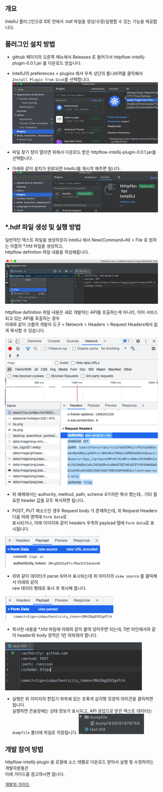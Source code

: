 개요
---

IntelliJ 플러그인으로 IDE 안에서 .hdf 파일을 생성/수정/실행할 수 있는 기능을 제공합니다.

플러그인 설치 방법
-------------- 

- github 페이지의 오른쪽 메뉴에서 Releases 로 들어가서 httpflow-intellij-plugin-0.0.1.jar 를 다운로드 받습니다.

- IntelliJ의 preferences > plugins 에서 우측 상단의 톱니바퀴를 클릭해서 ```Install Plugin from Disk```를 선택합니다.<br/>
![install_01.png](readme/install_01.png)

- 파일 찾기 창이 열리면 위에서 다운로드 받은 httpflow-intellij-plugin-0.0.1.jar를 선택합니다.

- 아래와 같이 설치가 완료되면 IntelliJ를 재시작 해주면 됩니다.
![install_02.png](readme/install_02.png)


*.hdf 파일 생성 및 실행 방법
-----------------------

일반적인 텍스트 파일을 생성하듯이 IntelliJ 에서 New(Command+N) > File 로 원하는 이름의 *.hfd 파일을 생성하고,<br/>
httpflow definition 파일 내용을 작성해줍니다.  

![usage_01.png](readme/usage_01.png)

httpflow definition 파일 내용은 새로 개발하는 API를 호출하는게 아니라, 이미 서비스되고 있는 API를 호출하는 경우<br/>
아래와 같이 크롬의 개발자 도구 > Network > Headers > Request Headers에서 쉽게 복사할 수 있습니다.

![usage_02.png](readme/usage_02.png)

- 위 예제에서는 authority, method, path, scheme 4가지만 복사 했는데.. 기타 필요한 header 값을 모두 복사하면 됩니다.

- POST, PUT 메소드인 경우 Request body 가 존재하는데, 위 Request Headers 다음 아래 영역에 ```Form Data```로<br/>
표시되거나, 아래 이미지와 같이 headers 우측의 payload 탭에 ```Form Data```로 표시됩니다. 

![usage_03.png](readme/usage_03.png)

- 위와 같이 데이터가 parse 되어서 표시되는데 위 이미지의 ```view source``` 를 클릭해서 아래와 같이<br/> 
raw 데이터 형태로 표시 후 복사해 줍니다.

![usage_04.png](readme/usage_04.png)

- 복사한 내용을 *.hfd 파일에 아래와 같이 붙여 넣어주면 되는데, 5번 라인에서와 같이 header와 body 영역은 1칸 띄워줘야 합니다.

![usage_05.png](readme/usage_05.png)

- 실행은 위 이미지의 편집기 좌측에 있는 초록색 삼각형 모양의 아이콘을 클릭하면 됩니다.<br/>
  실행하면 콘솔창에는 상태 정보가 표시되고, API 응답으로 받은 텍스트 데이터는 ```dumpfile``` 폴더에 파일로 저장됩니다. 
  ![usage_06.png](readme/usage_06.png)
  

개발 참여 방법
-----------------------

httpflow-intellij-plugin 을 로컬에 소스 레벨로 다운로드 받아서 실행 및 수정하려는 개발자분들은<br/>
아래 가이드를 참고하시면 됩니다.

[개발자 가이드](readme/developer_guide.md)